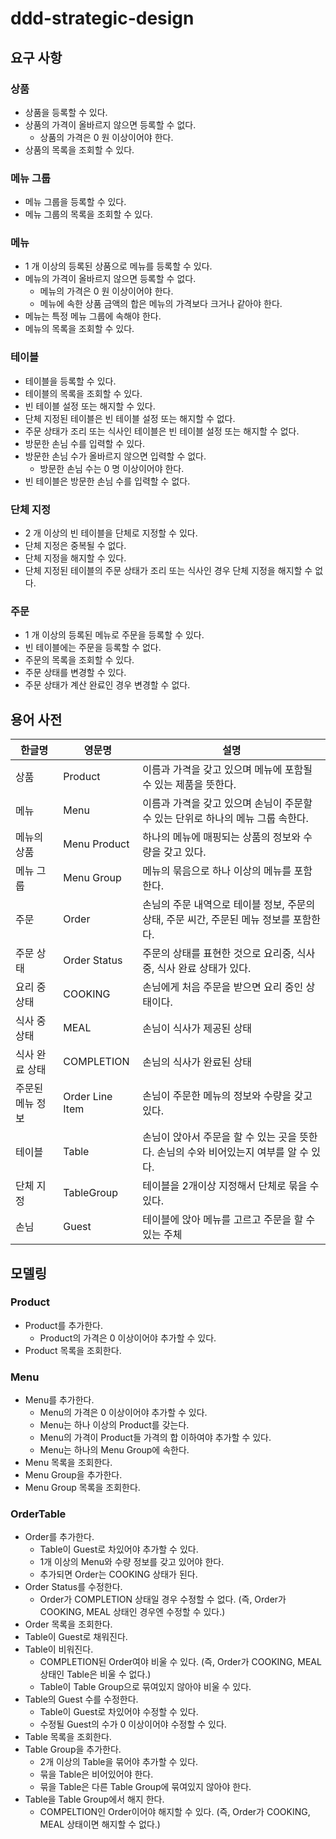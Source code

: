 # ddd-strategic-design

## 요구 사항

### 상품

* 상품을 등록할 수 있다.
* 상품의 가격이 올바르지 않으면 등록할 수 없다.
    * 상품의 가격은 0 원 이상이어야 한다.
* 상품의 목록을 조회할 수 있다.

### 메뉴 그룹

* 메뉴 그룹을 등록할 수 있다.
* 메뉴 그룹의 목록을 조회할 수 있다.

### 메뉴

* 1 개 이상의 등록된 상품으로 메뉴를 등록할 수 있다.
* 메뉴의 가격이 올바르지 않으면 등록할 수 없다.
    * 메뉴의 가격은 0 원 이상이어야 한다.
    * 메뉴에 속한 상품 금액의 합은 메뉴의 가격보다 크거나 같아야 한다.
* 메뉴는 특정 메뉴 그룹에 속해야 한다.
* 메뉴의 목록을 조회할 수 있다.

### 테이블

* 테이블을 등록할 수 있다.
* 테이블의 목록을 조회할 수 있다.
* 빈 테이블 설정 또는 해지할 수 있다.
* 단체 지정된 테이블은 빈 테이블 설정 또는 해지할 수 없다.
* 주문 상태가 조리 또는 식사인 테이블은 빈 테이블 설정 또는 해지할 수 없다.
* 방문한 손님 수를 입력할 수 있다.
* 방문한 손님 수가 올바르지 않으면 입력할 수 없다.
    * 방문한 손님 수는 0 명 이상이어야 한다.
* 빈 테이블은 방문한 손님 수를 입력할 수 없다.

### 단체 지정

* 2 개 이상의 빈 테이블을 단체로 지정할 수 있다.
* 단체 지정은 중복될 수 없다.
* 단체 지정을 해지할 수 있다.
* 단체 지정된 테이블의 주문 상태가 조리 또는 식사인 경우 단체 지정을 해지할 수 없다.

### 주문

* 1 개 이상의 등록된 메뉴로 주문을 등록할 수 있다.
* 빈 테이블에는 주문을 등록할 수 없다.
* 주문의 목록을 조회할 수 있다.
* 주문 상태를 변경할 수 있다.
* 주문 상태가 계산 완료인 경우 변경할 수 없다.

## 용어 사전

| 한글명 | 영문명 | 설명 |
| --- | --- | --- |
| 상품 | Product | 이름과 가격을 갖고 있으며 메뉴에 포함될 수 있는 제품을 뜻한다. |
| 메뉴 | Menu | 이름과 가격을 갖고 있으며 손님이 주문할 수 있는 단위로 하나의 메뉴 그룹 속한다. |
| 메뉴의 상품 | Menu Product | 하나의 메뉴에 매핑되는 상품의 정보와 수량을 갖고 있다. |
| 메뉴 그룹 | Menu Group | 메뉴의 묶음으로 하나 이상의 메뉴를 포함한다. |
| 주문 | Order | 손님의 주문 내역으로 테이블 정보, 주문의 상태, 주문 씨간, 주문된 메뉴 정보를 포함한다. |
| 주문 상태 | Order Status | 주문의 상태를 표현한 것으로 요리중, 식사중, 식사 완료 상태가 있다. |
| 요리 중 상태 | COOKING | 손님에게 처음 주문을 받으면 요리 중인 상태이다. |
| 식사 중 상태 | MEAL | 손님이 식사가 제공된 상태  |
| 식사 완료 상태 | COMPLETION | 손님의 식사가 완료된 상태 |
| 주문된 메뉴 정보 | Order Line Item | 손님이 주문한 메뉴의 정보와 수량을 갖고 있다. |
| 테이블 | Table | 손님이 앉아서 주문을 할 수 있는 곳을 뜻한다. 손님의 수와 비어있는지 여부를 알 수 있다. | 
| 단체 지정 | TableGroup | 테이블을 2개이상 지정해서 단체로 묶을 수 있다. | 
| 손님 | Guest | 테이블에 앉아 메뉴를 고르고 주문을 할 수 있는 주체 | 

## 모델링
### Product
- Product를 추가한다.
  - Product의 가격은 0 이상이어야 추가할 수 있다.
- Product 목록을 조회한다.
  
### Menu
- Menu를 추가한다.
  - Menu의 가격은 0 이상이어야 추가할 수 있다.
  - Menu는 하나 이상의 Product를 갖는다.
  - Menu의 가격이 Product들 가격의 합 이하여야 추가할 수 있다.
  - Menu는 하나의 Menu Group에 속한다.
- Menu 목록을 조회한다.
- Menu Group을 추가한다.
- Menu Group 목록을 조회한다. 

### OrderTable
- Order를 추가한다.
  - Table이 Guest로 차있어야 추가할 수 있다.
  - 1개 이상의 Menu와 수량 정보를 갖고 있어야 한다.
  - 추가되면 Order는 COOKING 상태가 된다.
- Order Status를 수정한다.
  - Order가 COMPLETION 상태일 경우 수정할 수 없다.
    (즉, Order가 COOKING, MEAL 상태인 경우엔 수정할 수 있다.)
- Order 목록을 조회한다.
- Table이 Guest로 채워진다.
- Table이 비워진다.
  - COMPLETION된 Order여야 비울 수 있다.
    (즉, Order가 COOKING, MEAL 상태인 Table은 비울 수 없다.)
  - Table이 Table Group으로 묶여있지 않아야 비울 수 있다.
- Table의 Guest 수를 수정한다.
  - Table이 Guest로 차있어야 수정할 수 있다.
  - 수정될 Guest의 수가 0 이상이어야 수정할 수 있다.
- Table 목록을 조회한다.
- Table Group을 추가한다.
  - 2개 이상의 Table을 묶어야 추가할 수 있다.
  - 묶을 Table은 비어있어야 한다.
  - 묶을 Table은 다른 Table Group에 묶여있지 않아야 한다.
- Table을 Table Group에서 해지 한다.
  - COMPELTION인 Order이어야 해지할 수 있다.
    (즉, Order가 COOKING, MEAL 상태이면 해지할 수 없다.)
